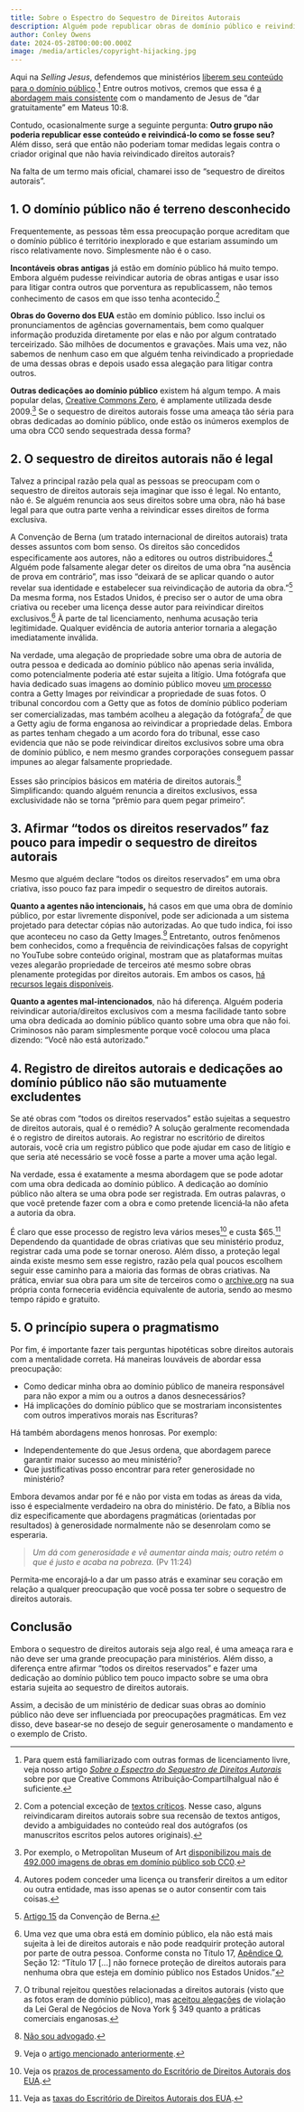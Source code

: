 ```yaml
---
title: Sobre o Espectro do Sequestro de Direitos Autorais
description: Alguém pode republicar obras de domínio público e reivindicá‑las como suas? Não, eis por quê.
author: Conley Owens
date: 2024-05-28T00:00:00.000Z
image: /media/articles/copyright-hijacking.jpg
---
```


Aqui na _Selling Jesus_, defendemos que ministérios [liberem seu conteúdo para o domínio público](https://copy.church/licenses/).[^1] Entre outros motivos, cremos que essa é [a abordagem mais consistente](https://sellingjesus.org/articles/copyright-jesus-command-to-freely-give) com o mandamento de Jesus de “dar gratuitamente” em Mateus 10:8.

Contudo, ocasionalmente surge a seguinte pergunta: **Outro grupo não poderia republicar esse conteúdo e reivindicá‑lo como se fosse seu?** Além disso, será que então não poderiam tomar medidas legais contra o criador original que não havia reivindicado direitos autorais?

Na falta de um termo mais oficial, chamarei isso de “sequestro de direitos autorais”.


## 1. O domínio público não é terreno desconhecido

Frequentemente, as pessoas têm essa preocupação porque acreditam que o domínio público é território inexplorado e que estariam assumindo um risco relativamente novo. Simplesmente não é o caso.

**Incontáveis obras antigas** já estão em domínio público há muito tempo. Embora alguém pudesse reivindicar autoria de obras antigas e usar isso para litigar contra outros que porventura as republicassem, não temos conhecimento de casos em que isso tenha acontecido.[^2]

**Obras do Governo dos EUA** estão em domínio público. Isso inclui os pronunciamentos de agências governamentais, bem como qualquer informação produzida diretamente por elas e não por algum contratado terceirizado. São milhões de documentos e gravações. Mais uma vez, não sabemos de nenhum caso em que alguém tenha reivindicado a propriedade de uma dessas obras e depois usado essa alegação para litigar contra outros.

**Outras dedicações ao domínio público** existem há algum tempo. A mais popular delas, [Creative Commons Zero](https://creativecommons.org/public-domain/cc0/), é amplamente utilizada desde 2009.[^3] Se o sequestro de direitos autorais fosse uma ameaça tão séria para obras dedicadas ao domínio público, onde estão os inúmeros exemplos de uma obra CC0 sendo sequestrada dessa forma?


## 2. O sequestro de direitos autorais não é legal

Talvez a principal razão pela qual as pessoas se preocupam com o sequestro de direitos autorais seja imaginar que isso é legal. No entanto, não é. Se alguém renuncia aos seus direitos sobre uma obra, não há base legal para que outra parte venha a reivindicar esses direitos de forma exclusiva.

A Convenção de Berna (um tratado internacional de direitos autorais) trata desses assuntos com bom senso. Os direitos são concedidos especificamente aos autores, não a editores ou outros distribuidores.[^4] Alguém pode falsamente alegar deter os direitos de uma obra “na ausência de prova em contrário”, mas isso “deixará de se aplicar quando o autor revelar sua identidade e estabelecer sua reivindicação de autoria da obra.”[^5] Da mesma forma, nos Estados Unidos, é preciso ser o autor de uma obra criativa ou receber uma licença desse autor para reivindicar direitos exclusivos.[^6] À parte de tal licenciamento, nenhuma acusação teria legitimidade. Qualquer evidência de autoria anterior tornaria a alegação imediatamente inválida.

Na verdade, uma alegação de propriedade sobre uma obra de autoria de outra pessoa e dedicada ao domínio público não apenas seria inválida, como potencialmente poderia até estar sujeita a litígio. Uma fotógrafa que havia dedicado suas imagens ao domínio público moveu [um processo](https://graphicartistsguild.org/1-billion-lawsuit-against-getty-images-raises-questions-about-public-domain-dedication/) contra a Getty Images por reivindicar a propriedade de suas fotos. O tribunal concordou com a Getty que as fotos de domínio público poderiam ser comercializadas, mas também acolheu a alegação da fotógrafa[^7] de que a Getty agiu de forma enganosa ao reivindicar a propriedade delas. Embora as partes tenham chegado a um acordo fora do tribunal, esse caso evidencia que não se pode reivindicar direitos exclusivos sobre uma obra de domínio público, e nem mesmo grandes corporações conseguem passar impunes ao alegar falsamente propriedade.

Esses são princípios básicos em matéria de direitos autorais.[^8] Simplificando: quando alguém renuncia a direitos exclusivos, essa exclusividade não se torna “prêmio para quem pegar primeiro”.


## 3. Afirmar “todos os direitos reservados” faz pouco para impedir o sequestro de direitos autorais

Mesmo que alguém declare “todos os direitos reservados” em uma obra criativa, isso pouco faz para impedir o sequestro de direitos autorais.

**Quanto a agentes não intencionais,** há casos em que uma obra de domínio público, por estar livremente disponível, pode ser adicionada a um sistema projetado para detectar cópias não autorizadas. Ao que tudo indica, foi isso que aconteceu no caso da Getty Images.[^9] Entretanto, outros fenômenos bem conhecidos, como a frequência de reivindicações falsas de copyright no YouTube sobre conteúdo original, mostram que as plataformas muitas vezes alegarão propriedade de terceiros até mesmo sobre obras plenamente protegidas por direitos autorais. Em ambos os casos, [há recursos legais disponíveis](https://bytescare.com/blog/false-copyright-claims-penalty-youtube).

**Quanto a agentes mal-intencionados**, não há diferença. Alguém poderia reivindicar autoria/direitos exclusivos com a mesma facilidade tanto sobre uma obra dedicada ao domínio público quanto sobre uma obra que não foi. Criminosos não param simplesmente porque você colocou uma placa dizendo: “Você não está autorizado.”


## 4. Registro de direitos autorais e dedicações ao domínio público não são mutuamente excludentes

Se até obras com “todos os direitos reservados” estão sujeitas a sequestro de direitos autorais, qual é o remédio? A solução geralmente recomendada é o registro de direitos autorais. Ao registrar no escritório de direitos autorais, você cria um registro público que pode ajudar em caso de litígio e que seria até necessário se você fosse a parte a mover uma ação legal.

Na verdade, essa é exatamente a mesma abordagem que se pode adotar com uma obra dedicada ao domínio público. A dedicação ao domínio público não altera se uma obra pode ser registrada. Em outras palavras, o que você pretende fazer com a obra e como pretende licenciá‑la não afeta a autoria da obra.

É claro que esse processo de registro leva vários meses[^10] e custa $65.[^11] Dependendo da quantidade de obras criativas que seu ministério produz, registrar cada uma pode se tornar oneroso. Além disso, a proteção legal ainda existe mesmo sem esse registro, razão pela qual poucos escolhem seguir esse caminho para a maioria das formas de obras criativas. Na prática, enviar sua obra para um site de terceiros como o [archive.org](https://archive.org) na sua própria conta forneceria evidência equivalente de autoria, sendo ao mesmo tempo rápido e gratuito.


## 5. O princípio supera o pragmatismo

Por fim, é importante fazer tais perguntas hipotéticas sobre direitos autorais com a mentalidade correta. Há maneiras louváveis de abordar essa preocupação:



* Como dedicar minha obra ao domínio público de maneira responsável para não expor a mim ou a outros a danos desnecessários?
* Há implicações do domínio público que se mostrariam inconsistentes com outros imperativos morais nas Escrituras?

Há também abordagens menos honrosas. Por exemplo:



* Independentemente do que Jesus ordena, que abordagem parece garantir maior sucesso ao meu ministério?
* Que justificativas posso encontrar para reter generosidade no ministério?

Embora devamos andar por fé e não por vista em todas as áreas da vida, isso é especialmente verdadeiro na obra do ministério. De fato, a Bíblia nos diz especificamente que abordagens pragmáticas (orientadas por resultados) à generosidade normalmente não se desenrolam como se esperaria.


> _Um dá com generosidade e vê aumentar ainda mais; outro retém o que é justo e acaba na pobreza._ (Pv 11:24)

Permita‑me encorajá‑lo a dar um passo atrás e examinar seu coração em relação a qualquer preocupação que você possa ter sobre o sequestro de direitos autorais.


## Conclusão

Embora o sequestro de direitos autorais seja algo real, é uma ameaça rara e não deve ser uma grande preocupação para ministérios. Além disso, a diferença entre afirmar “todos os direitos reservados” e fazer uma dedicação ao domínio público tem pouco impacto sobre se uma obra estaria sujeita ao sequestro de direitos autorais.

Assim, a decisão de um ministério de dedicar suas obras ao domínio público não deve ser influenciada por preocupações pragmáticas. Em vez disso, deve basear‑se no desejo de seguir generosamente o mandamento e o exemplo de Cristo.


[^1]: Para quem está familiarizado com outras formas de licenciamento livre, veja nosso artigo [_Sobre o Espectro do Sequestro de Direitos Autorais_](https://sellingjesus.org/articles/sharealike) sobre por que Creative Commons Atribuição‑CompartilhaIgual não é suficiente.

[^2]: Com a potencial exceção de [textos críticos](https://sellingjesus.org/articles/copyright-and-the-bible#_1-ancient-biblical-texts). Nesse caso, alguns reivindicaram direitos autorais sobre sua recensão de textos antigos, devido a ambiguidades no conteúdo real dos autógrafos (os manuscritos escritos pelos autores originais).

[^3]: Por exemplo, o Metropolitan Museum of Art [disponibilizou mais de 492.000 imagens de obras em domínio público sob CC0](https://www.metmuseum.org/about-the-met/policies-and-documents/open-access).

[^4]: Autores podem conceder uma licença ou transferir direitos a um editor ou outra entidade, mas isso apenas se o autor consentir com tais coisas.

[^5]: [Artigo 15](https://www.wipo.int/wipolex/en/text/283698#P192_37445) da Convenção de Berna.

[^6]: Uma vez que uma obra está em domínio público, ela não está mais sujeita à lei de direitos autorais e não pode readquirir proteção autoral por parte de outra pessoa. Conforme consta no Título 17, [Apêndice Q](https://www.copyright.gov/title17/92appq.html), Seção 12: “Título 17 [...] não fornece proteção de direitos autorais para nenhuma obra que esteja em domínio público nos Estados Unidos.”

[^7]: O tribunal rejeitou questões relacionadas a direitos autorais (visto que as fotos eram de domínio público), mas [aceitou alegações](https://www.courtlistener.com/docket/4357500/68/highsmith-v-getty-images-us-inc/) de violação da Lei Geral de Negócios de Nova York § 349 quanto a práticas comerciais enganosas.

[^8]: [Não sou advogado](/ianal).

[^9]: Veja o [artigo mencionado anteriormente](https://graphicartistsguild.org/1-billion-lawsuit-against-getty-images-raises-questions-about-public-domain-dedication/).

[^10]: Veja os [prazos de processamento do Escritório de Direitos Autorais dos EUA](https://www.copyright.gov/registration/docs/processing-times-faqs.pdf).

[^11]: Veja as [taxas do Escritório de Direitos Autorais dos EUA](https://www.copyright.gov/about/fees.html).
